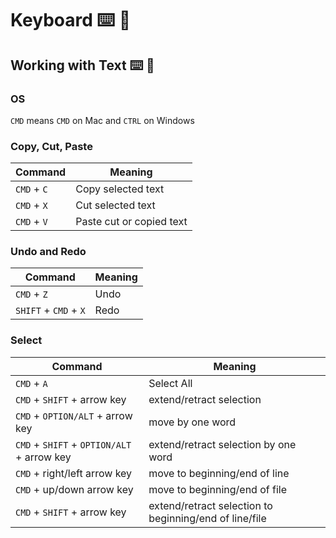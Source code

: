 Keyboard ⌨️ 🔣
===

## Working with Text ⌨️ 🔣

### OS

`CMD` means `CMD` on Mac and `CTRL` on Windows

### Copy, Cut, Paste 

Command|Meaning
---|---
`CMD` + `C` | Copy selected text
`CMD` + `X` | Cut selected text
`CMD` + `V` | Paste cut or copied text

### Undo and Redo 

Command|Meaning
---|---
`CMD` + `Z` | Undo
`SHIFT` + `CMD` + `X` | Redo

### Select 

Command|Meaning
---|---
`CMD` + `A` | Select All
`CMD` + `SHIFT` + arrow key | extend/retract selection
`CMD` + `OPTION/ALT` + arrow key | move by one word
`CMD` + `SHIFT` + `OPTION/ALT` + arrow key | extend/retract selection by one word
`CMD` + right/left arrow key | move to beginning/end of line
`CMD` + up/down arrow key | move to beginning/end of file
`CMD` + `SHIFT` + arrow key | extend/retract selection to beginning/end of line/file
